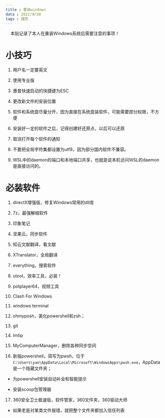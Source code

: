 ```yaml
---
title : 重装windows
data : 2022/9/30
tags : 摆弄
---
```


    本贴记录了本人在重装Windows系统后需要注意的事项！

# 小技巧

1. 用户名一定要英文

2. 使用专业版

3. 惠普快速启动的快捷键为ESC

4. 更改新文件的安装位置

5. 软件和系统盘尽量分开，因为直接在系统盘装软件，可能需要部分权限，不方便

6. 安装好一定的软件之后，记得创建好还原点，以后可以还原

7. 取消打开每个软件的通知

8. 不要把全局字符集都设置为utf8，因为部分国内软件不兼容。

9. WSL中的daemon的端口和本地端口共享，也就是说本机访问WSL的daemon是直接访问的。

# 必装软件

1. directX增强版，修复Windows常用的dll库

2. 7z，最强解缩软件

3. 印象笔记

4. 坚果云，同步软件

5. 知云文献翻译，看文献

6. XTranslator，全局翻译

7. everything，搜索软件

8. utool，效率工具，必装！

9. potplayer64，视频工具

10. Clash For Windows

11. windows terminal

12. ohmyposh，美化powershell和zsh；

13. git

14. Imtip

15. MyComputerManager，删除各种同步空间

16. 新版powershell，简写为pwsh，位于`C:\Users\yao\AppData\Local\Microsoft\WindowsApps\pwsh.exe`，AppData是一个隐藏文件夹；
- 为powershell安装自动补全和智能提示

- 安装scoop包管理器
17. 360安全卫士极速版，软件管家，360文件夹，360驱动大师
- 如果老是对某类文件报错，就把整个文件夹都加入信任列表
